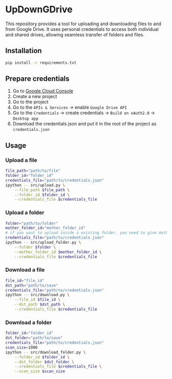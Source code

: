 # UpDownGDrive

This repository provides a tool for uploading and downloading files to and from Google Drive. It uses personal credentials to access both individual and shared drives, allowing seamless transfer of folders and files.

## Installation

```bash
pip install -r requirements.txt
```

## **Prepare credentials**

1. Go to [Google Cloud Console](https://console.cloud.google.com/)
2. Create a new project
3. Go to the project
4. Go to the `APIs & Services` -> enable `Google Drive API`
5. Go to the `Credentials` -> create credentials -> `Build on oAuth2.0` -> `Desktop app`
6. Download the credentials json and put it in the root of the project as `credentials.json`

## Usage

### Upload a file

```bash
file_path="path/to/file"
folder_id="folder_id"
credentials_file="path/to/credentials.json"
ipython -- src/upload.py \
    --file_path $file_path \
    --folder_id $folder_id \
    --credentials_file $credentials_file
```

### Upload a folder

```bash
folder="path/to/folder"
mother_folder_id="mother_folder_id"
# if you want to upload inside a existing folder, you need to give mother folder id
credentials_file="path/to/credentials.json"
ipython -- src/upload_folder.py \
    --folder $folder \
    --mother_folder_id $mother_folder_id \
    --credentials_file $credentials_file
```

### Download a file

```bash
file_id="file_id"
dst_path="path/to/save"
credentials_file="path/to/credentials.json"
ipython -- src/download.py \
    --file_id $file_id \
    --dst_path $dst_path \
    --credentials_file $credentials_file
```

### Download a folder

```bash
folder_id="folder_id"
dst_folder="path/to/save"
credentials_file="path/to/credentials.json"
scan_size=1000
ipython -- src/download_folder.py \
    --folder_id $folder_id \
    --dst_folder $dst_folder \
    --credentials_file $credentials_file \
    --scan_size $scan_size
```

